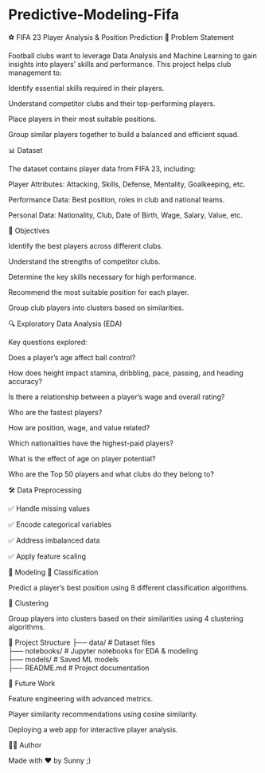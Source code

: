 # Predictive-Modeling-Fifa

⚽ FIFA 23 Player Analysis & Position Prediction
📌 Problem Statement

Football clubs want to leverage Data Analysis and Machine Learning to gain insights into players’ skills and performance. This project helps club management to:

Identify essential skills required in their players.

Understand competitor clubs and their top-performing players.

Place players in their most suitable positions.

Group similar players together to build a balanced and efficient squad.

📊 Dataset

The dataset contains player data from FIFA 23, including:

Player Attributes: Attacking, Skills, Defense, Mentality, Goalkeeping, etc.

Performance Data: Best position, roles in club and national teams.

Personal Data: Nationality, Club, Date of Birth, Wage, Salary, Value, etc.

🎯 Objectives

Identify the best players across different clubs.

Understand the strengths of competitor clubs.

Determine the key skills necessary for high performance.

Recommend the most suitable position for each player.

Group club players into clusters based on similarities.

🔍 Exploratory Data Analysis (EDA)

Key questions explored:

Does a player’s age affect ball control?

How does height impact stamina, dribbling, pace, passing, and heading accuracy?

Is there a relationship between a player’s wage and overall rating?

Who are the fastest players?

How are position, wage, and value related?

Which nationalities have the highest-paid players?

What is the effect of age on player potential?

Who are the Top 50 players and what clubs do they belong to?

🛠️ Data Preprocessing

✅ Handle missing values

✅ Encode categorical variables

✅ Address imbalanced data

✅ Apply feature scaling

🤖 Modeling
🔹 Classification

Predict a player’s best position using 8 different classification algorithms.

🔹 Clustering

Group players into clusters based on their similarities using 4 clustering algorithms.

📂 Project Structure
├── data/               # Dataset files  
├── notebooks/          # Jupyter notebooks for EDA & modeling  
├── models/             # Saved ML models  
├── README.md           # Project documentation  

🚀 Future Work

Feature engineering with advanced metrics.

Player similarity recommendations using cosine similarity.

Deploying a web app for interactive player analysis.

👩‍💻 Author

Made with ❤️ by Sunny ;)
